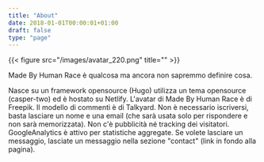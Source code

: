 ```yaml
---
title: "About"
date: 2018-01-01T00:00:01+01:00
draft: false
type: "page"
---
```


{{< figure src="/images/avatar_220.png" title="" >}}

Made By Human Race è qualcosa ma ancora non sapremmo definire cosa.

Nasce su un framework opensource (Hugo) utilizza un tema opensource (casper-two) ed è hostato su Netlify.
L'avatar di Made By Human Race è di Freepik.
Il modello di commenti è di Talkyard. Non è necessario iscriversi, basta lasciare un nome e una email (che sarà usata solo per rispondere e non sarà memorizzata).
Non c'è pubblicità né tracking dei visitatori.
GoogleAnalytics è attivo per statistiche aggregate.
Se volete lasciare un messaggio, lasciate un messaggio nella sezione "contact" (link in fondo alla pagina).
